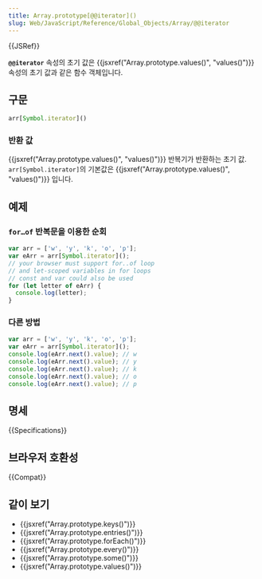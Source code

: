 ```yaml
---
title: Array.prototype[@@iterator]()
slug: Web/JavaScript/Reference/Global_Objects/Array/@@iterator
---
```

{{JSRef}}

**`@@iterator`** 속성의 초기 값은 {{jsxref("Array.prototype.values()", "values()")}} 속성의 초기 값과 같은 함수 객체입니다.

## 구문

```js
arr[Symbol.iterator]()
```

### 반환 값

{{jsxref("Array.prototype.values()", "values()")}} 반복기가 반환하는 초기 값. `arr[Symbol.iterator]`의 기본값은 {{jsxref("Array.prototype.values()", "values()")}} 입니다.

## 예제

### `for…of` 반복문을 이용한 순회

```js
var arr = ['w', 'y', 'k', 'o', 'p'];
var eArr = arr[Symbol.iterator]();
// your browser must support for..of loop
// and let-scoped variables in for loops
// const and var could also be used
for (let letter of eArr) {
  console.log(letter);
}
```

### 다른 방법

```js
var arr = ['w', 'y', 'k', 'o', 'p'];
var eArr = arr[Symbol.iterator]();
console.log(eArr.next().value); // w
console.log(eArr.next().value); // y
console.log(eArr.next().value); // k
console.log(eArr.next().value); // o
console.log(eArr.next().value); // p
```

## 명세

{{Specifications}}

## 브라우저 호환성

{{Compat}}

## 같이 보기

- {{jsxref("Array.prototype.keys()")}}
- {{jsxref("Array.prototype.entries()")}}
- {{jsxref("Array.prototype.forEach()")}}
- {{jsxref("Array.prototype.every()")}}
- {{jsxref("Array.prototype.some()")}}
- {{jsxref("Array.prototype.values()")}}
